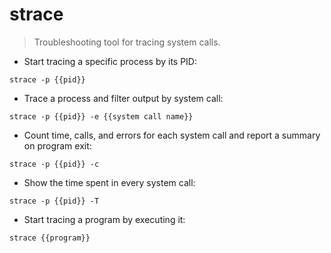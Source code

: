 # strace

> Troubleshooting tool for tracing system calls.

- Start tracing a specific process by its PID:

`strace -p {{pid}}`

- Trace a process and filter output by system call:

`strace -p {{pid}} -e {{system call name}}`

- Count time, calls, and errors for each system call and report a summary on program exit:

`strace -p {{pid}} -c`

- Show the time spent in every system call:

`strace -p {{pid}} -T`

- Start tracing a program by executing it:
 
`strace {{program}}`
